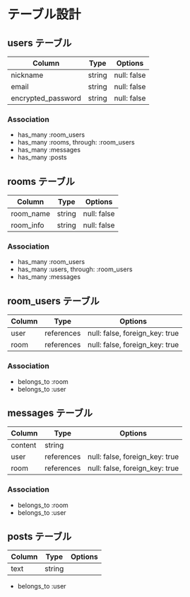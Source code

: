 # テーブル設計

## users テーブル

| Column                  | Type   | Options     |
| ----------------------- | ------ | ----------- |
| nickname                | string | null: false |
| email                   | string | null: false |
| encrypted_password      | string | null: false |


### Association

- has_many :room_users
- has_many :rooms, through: :room_users
- has_many :messages
- has_many :posts

## rooms テーブル

| Column                  | Type   | Options     |
| ----------------------- | ------ | ----------- |
| room_name               | string | null: false |
| room_info               | string | null: false |

### Association

- has_many :room_users
- has_many :users, through: :room_users
- has_many :messages

## room_users テーブル

| Column | Type       | Options                        |
| ------ | ---------- | ------------------------------ |
| user   | references | null: false, foreign_key: true |
| room   | references | null: false, foreign_key: true |

### Association

- belongs_to :room
- belongs_to :user

## messages テーブル

| Column  | Type       | Options                        |
| ------- | ---------- | ------------------------------ |
| content | string     |                                |
| user    | references | null: false, foreign_key: true |
| room    | references | null: false, foreign_key: true |

### Association

- belongs_to :room
- belongs_to :user

## posts テーブル

| Column  | Type       | Options                        |
| ------- | ---------- | ------------------------------ |
| text    | string     |                                || user    | references | null: false, foreign_key: true |

- belongs_to :user
